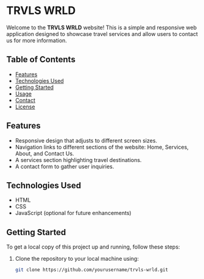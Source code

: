 # TRVLS WRLD

Welcome to the **TRVLS WRLD** website! This is a simple and responsive web application designed to showcase travel services and allow users to contact us for more information.

## Table of Contents

- [Features](#features)
- [Technologies Used](#technologies-used)
- [Getting Started](#getting-started)
- [Usage](#usage)
- [Contact](#contact)
- [License](#license)

## Features

- Responsive design that adjusts to different screen sizes.
- Navigation links to different sections of the website: Home, Services, About, and Contact Us.
- A services section highlighting travel destinations.
- A contact form to gather user inquiries.

## Technologies Used

- HTML
- CSS
- JavaScript (optional for future enhancements)

## Getting Started

To get a local copy of this project up and running, follow these steps:

1. Clone the repository to your local machine using:
   ```bash
   git clone https://github.com/yourusername/trvls-wrld.git
